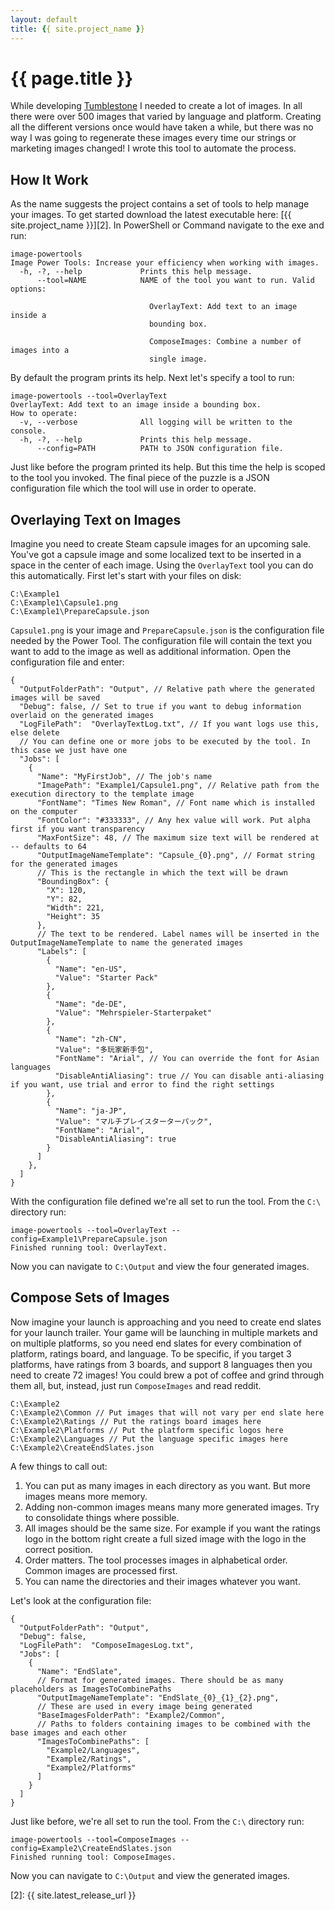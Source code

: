 ```yaml
---
layout: default
title: {{ site.project_name }}
---
```

{{ page.title }}
===
While developing [Tumblestone][1] I needed to create a lot of images. In all there were over 500 images that varied by language and platform. Creating all the different versions once would have taken a while, but there was no way I was going to regenerate these images every time our strings or marketing images changed! I wrote this tool to automate the process.

How It Work
---
As the name suggests the project contains a set of tools to help manage your images. To get started download the latest executable here: [{{ site.project_name }}][2]. In PowerShell or Command navigate to the exe and run:

    image-powertools
    Image Power Tools: Increase your efficiency when working with images.
      -h, -?, --help             Prints this help message.
          --tool=NAME            NAME of the tool you want to run. Valid options:

                                   OverlayText: Add text to an image inside a
                                   bounding box.

                                   ComposeImages: Combine a number of images into a
                                   single image.


By default the program prints its help. Next let's specify a tool to run:

    image-powertools --tool=OverlayText
    OverlayText: Add text to an image inside a bounding box.
    How to operate:
      -v, --verbose              All logging will be written to the console.
      -h, -?, --help             Prints this help message.
          --config=PATH          PATH to JSON configuration file.

Just like before the program printed its help. But this time the help is scoped to the tool you invoked. The final piece of the puzzle is a JSON configuration file which the tool will use in order to operate.

Overlaying Text on Images
---
Imagine you need to create Steam capsule images for an upcoming sale. You've got a capsule image and some localized text to be inserted in a space in the center of each image. Using the `OverlayText` tool you can do this automatically. First let's start with your files on disk:

    C:\Example1
    C:\Example1\Capsule1.png
    C:\Example1\PrepareCapsule.json

`Capsule1.png` is your image and `PrepareCapsule.json` is the configuration file needed by the Power Tool. The configuration file will contain the text you want to add to the image as well as additional information. Open the configuration file and enter:

    {
      "OutputFolderPath": "Output", // Relative path where the generated images will be saved 
      "Debug": false, // Set to true if you want to debug information overlaid on the generated images
      "LogFilePath":  "OverlayTextLog.txt", // If you want logs use this, else delete
      // You can define one or more jobs to be executed by the tool. In this case we just have one
      "Jobs": [
        {
          "Name": "MyFirstJob", // The job's name
          "ImagePath": "Example1/Capsule1.png", // Relative path from the execution directory to the template image
          "FontName": "Times New Roman", // Font name which is installed on the computer
          "FontColor": "#333333", // Any hex value will work. Put alpha first if you want transparency
          "MaxFontSize": 48, // The maximum size text will be rendered at -- defaults to 64
          "OutputImageNameTemplate": "Capsule_{0}.png", // Format string for the generated images
          // This is the rectangle in which the text will be drawn
          "BoundingBox": {
            "X": 120,
            "Y": 82,
            "Width": 221,
            "Height": 35
          },
          // The text to be rendered. Label names will be inserted in the OutputImageNameTemplate to name the generated images
          "Labels": [
            {
              "Name": "en-US",
              "Value": "Starter Pack"
            },
            {
              "Name": "de-DE",
              "Value": "Mehrspieler-Starterpaket"
            },
            {
              "Name": "zh-CN",
              "Value": "多玩家新手包",
              "FontName": "Arial", // You can override the font for Asian languages
              "DisableAntiAliasing": true // You can disable anti-aliasing if you want, use trial and error to find the right settings
            },
            {
              "Name": "ja-JP",
              "Value": "マルチプレイスターターパック",
              "FontName": "Arial",
              "DisableAntiAliasing": true
            }
          ]
        },
      ]
    }

With the configuration file defined we're all set to run the tool. From the `C:\` directory run:

    image-powertools --tool=OverlayText --config=Example1\PrepareCapsule.json
    Finished running tool: OverlayText.

Now you can navigate to `C:\Output` and view the four generated images.

Compose Sets of Images
---

Now imagine your launch is approaching and you need to create end slates for your launch trailer. Your game will be launching in multiple markets and on multiple platforms, so you need end slates for every combination of platform, ratings board, and language. To be specific, if you target 3 platforms, have ratings from 3 boards, and support 8 languages then you need to create 72 images! You could brew a pot of coffee and grind through them all, but, instead, just run `ComposeImages` and read reddit.

    C:\Example2
    C:\Example2\Common // Put images that will not vary per end slate here
    C:\Example2\Ratings // Put the ratings board images here
    C:\Example2\Platforms // Put the platform specific logos here
    C:\Example2\Languages // Put the language specific images here
    C:\Example2\CreateEndSlates.json

A few things to call out:

  1. You can put as many images in each directory as you want. But more images means more memory.
  1. Adding non-common images means many more generated images. Try to consolidate things where possible.
  1. All images should be the same size. For example if you want the ratings logo in the bottom right create a full sized image with the logo in the correct position.
  1. Order matters. The tool processes images in alphabetical order. Common images are processed first.
  1. You can name the directories and their images whatever you want.

Let's look at the configuration file:

    {
      "OutputFolderPath": "Output",
      "Debug": false,
      "LogFilePath":  "ComposeImagesLog.txt",
      "Jobs": [
        {
          "Name": "EndSlate",
          // Format for generated images. There should be as many placeholders as ImagesToCombinePaths
          "OutputImageNameTemplate": "EndSlate_{0}_{1}_{2}.png",
          // These are used in every image being generated
          "BaseImagesFolderPath": "Example2/Common",
          // Paths to folders containing images to be combined with the base images and each other
          "ImagesToCombinePaths": [
            "Example2/Languages",
            "Example2/Ratings",
            "Example2/Platforms"
          ]
        }
      ]
    }

Just like before, we're all set to run the tool. From the `C:\` directory run:

    image-powertools --tool=ComposeImages --config=Example2\CreateEndSlates.json
    Finished running tool: ComposeImages.

Now you can navigate to `C:\Output` and view the generated images.

[1]: http://tumblestonegame.com
[2]: {{ site.latest_release_url }}